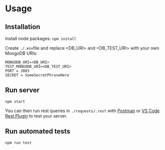 # Usage

## Installation

Install node packages: `npm install`

Create `./.env`file and replace <DB_URI> and <DB_TEST_URI> with your own MongoDB URIs:

```
MONGODB_URI=<DB_URI>
TEST_MONGODB_URI=<DB_TEST_URI>
PORT = 3003
SECRET = SomeSecretPhraseHere
```

## Run server

`npm start`

You can then run rest queries in `./requests/.rest` with [Postman](https://www.getpostman.com/) or [VS Code Rest Plugin](https://marketplace.visualstudio.com/items?itemName=humao.rest-client) to test your server.

## Run automated tests

`npm run test`
